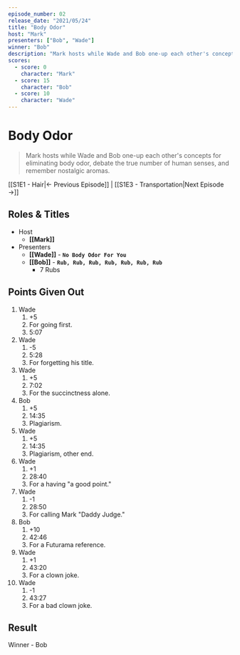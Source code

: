 ```yaml
---
episode_number: 02
release_date: "2021/05/24"
title: "Body Odor"
host: "Mark"
presenters: ["Bob", "Wade"]
winner: "Bob"
description: "Mark hosts while Wade and Bob one-up each other's concepts for eliminating body odor, debate the true number of human senses, and remember nostalgic aromas."
scores:
  - score: 0
    character: "Mark"
  - score: 15
    character: "Bob"
  - score: 10
    character: "Wade"
---
```


# Body Odor

> Mark hosts while Wade and Bob one-up each other's concepts for eliminating body odor, debate the true number of human senses, and remember nostalgic aromas.

[[S1E1 - Hair|← Previous Episode]] | [[S1E3 - Transportation|Next Episode →]]

## Roles & Titles

- Host
  - **[[Mark]]**
- Presenters
  - **[[Wade]]** - **`No Body Odor For You`**
  - **[[Bob]]** - **`Rub, Rub, Rub, Rub, Rub, Rub, Rub`**
    - 7 Rubs

## Points Given Out

1. Wade
   1. +5
   2. For going first.
   3. 5:07
2. Wade
   1. -5
   2. 5:28
   3. For forgetting his title.
3. Wade
   1. +5
   2. 7:02
   3. For the succinctness alone.
4. Bob
   1. +5
   2. 14:35
   3. Plagiarism.
5. Wade
   1. +5
   2. 14:35
   3. Plagiarism, other end.
6. Wade
   1. +1
   2. 28:40
   3. For a having "a good point."
7. Wade
   1. -1
   2. 28:50
   3. For calling Mark "Daddy Judge."
8. Bob
   1. +10
   2. 42:46
   3. For a Futurama reference.
9. Wade
   1. +1
   2. 43:20
   3. For a clown joke.
10. Wade
    1. -1
    2. 43:27
    3. For a bad clown joke.

## Result

Winner - Bob
